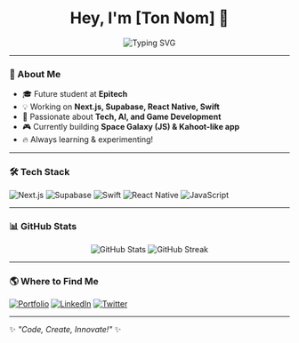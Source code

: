 <h1 align="center">Hey, I'm [Ton Nom] 👋</h1>

<p align="center">
  <img src="https://readme-typing-svg.demolab.com?font=Fira+Code&weight=500&size=22&pause=1000&color=FFD700&center=true&vCenter=true&width=450&height=50&lines=Developer+%7C+Tech+Enthusiast;Passionate+about+code;Let's+build+awesome+stuff!" alt="Typing SVG" />
</p>

---

### 🚀 About Me
- 🎓 Future student at **Epitech**
- 💡 Working on **Next.js, Supabase, React Native, Swift**
- 🚀 Passionate about **Tech, AI, and Game Development**
- 🎮 Currently building **Space Galaxy (JS) & Kahoot-like app**
- 🔥 Always learning & experimenting!

---

### 🛠️ Tech Stack

![Next.js](https://img.shields.io/badge/Next.js-000000?style=for-the-badge&logo=nextdotjs&logoColor=white)
![Supabase](https://img.shields.io/badge/Supabase-3ECF8E?style=for-the-badge&logo=supabase&logoColor=white)
![Swift](https://img.shields.io/badge/Swift-FA7343?style=for-the-badge&logo=swift&logoColor=white)
![React Native](https://img.shields.io/badge/React_Native-20232A?style=for-the-badge&logo=react&logoColor=61DAFB)
![JavaScript](https://img.shields.io/badge/JavaScript-F7DF1E?style=for-the-badge&logo=javascript&logoColor=black)

---

### 📊 GitHub Stats

<p align="center">
  <img src="https://github-readme-stats.vercel.app/api?username=TonPseudo&show_icons=true&theme=radical&hide_border=true" alt="GitHub Stats" />
  <img src="https://github-readme-streak-stats.herokuapp.com/?user=TonPseudo&theme=radical&hide_border=true" alt="GitHub Streak" />
</p>

---

### 🌎 Where to Find Me

[![Portfolio](https://img.shields.io/badge/Portfolio-%23171717.svg?style=for-the-badge&logo=firefox&logoColor=white)](https://tonportfolio.com)
[![LinkedIn](https://img.shields.io/badge/LinkedIn-%230A66C2.svg?style=for-the-badge&logo=linkedin&logoColor=white)](https://linkedin.com/in/tonlinkedin)
[![Twitter](https://img.shields.io/badge/Twitter-%231DA1F2.svg?style=for-the-badge&logo=twitter&logoColor=white)](https://twitter.com/tontwitter)

---

✨ _"Code, Create, Innovate!"_ ✨
